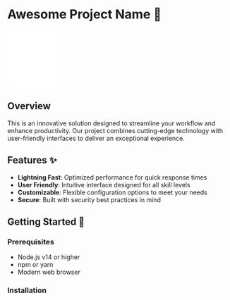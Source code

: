# Awesome Project Name 🚀

![Project Logo](Vector.png)

## Overview
This is an innovative solution designed to streamline your workflow and enhance productivity. Our project combines cutting-edge technology with user-friendly interfaces to deliver an exceptional experience.

## Features ✨
- **Lightning Fast**: Optimized performance for quick response times
- **User Friendly**: Intuitive interface designed for all skill levels
- **Customizable**: Flexible configuration options to meet your needs
- **Secure**: Built with security best practices in mind

## Getting Started 🌟

### Prerequisites
- Node.js v14 or higher
- npm or yarn
- Modern web browser

### Installation
